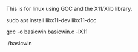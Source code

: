 This is for linux using GCC and the X11/Xlib library.

sudo apt install libx11-dev libx11-doc

gcc -o basicwin basicwin.c -lX11

./basicwin
